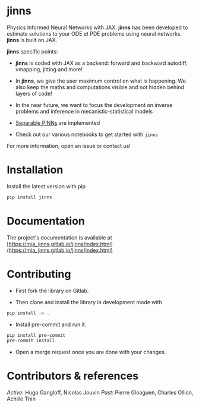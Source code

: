 jinns
=====

Physics Informed Neural Networks with JAX. **jinns** has been developed to estimate solutions to your ODE et PDE problems using neural networks.
**jinns** is built on JAX.

**jinns** specific points:

- **jinns** is coded with JAX as a backend: forward and backward autodiff, vmapping, jitting and more!

- In **jinns**, we give the user maximum control on what is happening. We also keep the maths and computations visible and not hidden behind layers of code!

- In the near future, we want to focus the development on inverse problems and inference in mecanistic-statistical models

- [Separable PINNs](https://openreview.net/pdf?id=dEySGIcDnI) are implemented

- Check out our various notebooks to get started with `jinns`

For more information, open an issue or contact us!

# Installation

Install the latest version with pip

```bash
pip install jinns
```

# Documentation

The project's documentation is available at [https://mia_jinns.gitlab.io/jinns/index.html](https://mia_jinns.gitlab.io/jinns/index.html)

# Contributing

* First fork the library on Gitlab.

* Then clone and install the library in development mode with

```bash
pip install -e .
```

* Install pre-commit and run it.

```bash
pip install pre-commit
pre-commit install
```

* Open a merge request once you are done with your changes.

# Contributors & references

*Active*: Hugo Gangloff, Nicolas Jouvin
*Past*: Pierre Gloaguen, Charles Ollion, Achille Thin
